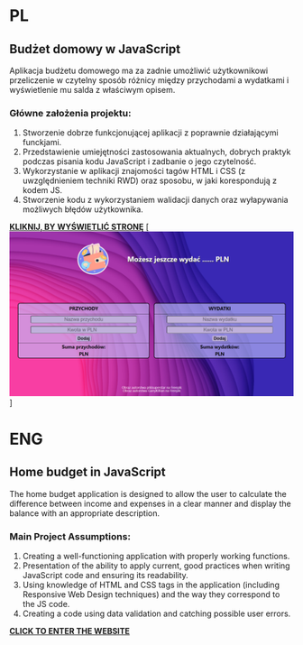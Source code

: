 # **PL**

## **Budżet domowy w JavaScript**

Aplikacja budżetu domowego ma za zadnie umożliwić użytkownikowi przeliczenie w czytelny sposób różnicy między przychodami a wydatkami i wyświetlenie mu salda z właściwym opisem.

### **Główne założenia projektu:**

1. Stworzenie dobrze funkcjonującej aplikacji z poprawnie działającymi funckjami.
2. Przedstawienie umiejętności zastosowania aktualnych, dobrych praktyk podczas pisania kodu JavaScript i zadbanie o jego czytelność.
3. Wykorzystanie w aplikacji znajomości tagów HTML i CSS (z uwzględnieniem techniki RWD) oraz sposobu, w jaki korespondują z kodem JS.
4. Stworzenie kodu z wykorzystaniem walidacji danych oraz wyłapywania możliwych błędów użytkownika.

**<a href="https://budzetdomowy.netlify.app/">KLIKNIJ, BY WYŚWIETLIĆ STRONĘ</a>**
[![PODGLĄD STRONY](/assets/DesktopView.PNG)]

# **ENG**

## **Home budget in JavaScript**

The home budget application is designed to allow the user to calculate the difference between income and expenses in a clear manner and display the balance with an appropriate description.

### **Main Project Assumptions:**

1. Creating a well-functioning application with properly working functions.
2. Presentation of the ability to apply current, good practices when writing JavaScript code and ensuring its readability.
3. Using knowledge of HTML and CSS tags in the application (including Responsive Web Design techniques) and the way they correspond to the JS code.
4. Creating a code using data validation and catching possible user errors.

**<a href="https://budzetdomowy.netlify.app/">CLICK TO ENTER THE WEBSITE</a>**
